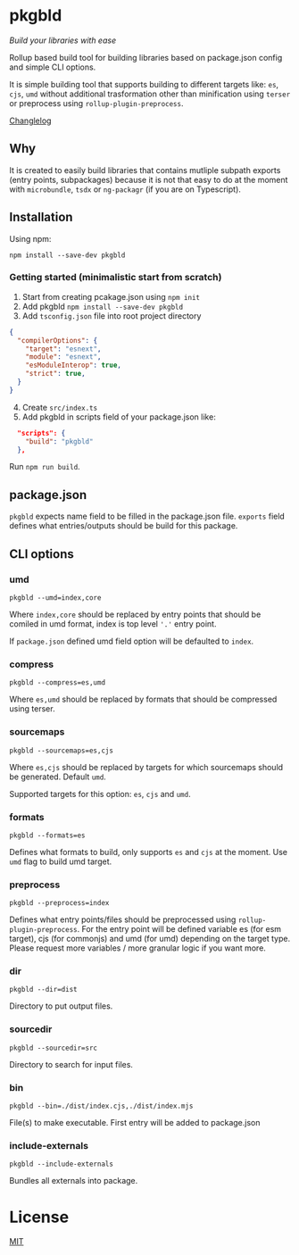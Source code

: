 # pkgbld

*Build your libraries with ease*

Rollup based build tool for building libraries based on package.json config and simple CLI options.

It is simple building tool that supports building to different targets like: `es`, `cjs`, `umd` without additional trasformation other than minification using `terser` or preprocess using `rollup-plugin-preprocess`.

[Changlelog](./CHANGELOG.md)

## Why

It is created to easily build libraries that contains mutliple subpath exports (entry points, subpackages) because it is not that easy to do at the moment with `microbundle`, `tsdx` or `ng-packagr` (if you are on Typescript).

## Installation

Using npm:
```
npm install --save-dev pkgbld
```

### Getting started (minimalistic start from scratch)

1. Start from creating pcakage.json using `npm init`
2. Add pkgbld `npm install --save-dev pkgbld`
3. Add `tsconfig.json` file into root project directory
```json
{
  "compilerOptions": {
    "target": "esnext",
    "module": "esnext",
    "esModuleInterop": true,
    "strict": true,
  }
}

```
4. Create `src/index.ts`
5. Add pkgbld in scripts field of your package.json like:
```json
  "scripts": {
    "build": "pkgbld"
  },
```

Run `npm run build`.

## package.json

`pkgbld` expects name field to be filled in the package.json file. `exports` field defines what entries/outputs should be build for this package.

## CLI options

### umd

```
pkgbld --umd=index,core
```

Where `index,core` should be replaced by entry points that should be comiled in umd format, index is top level `'.'` entry point.

If `package.json` defined umd field option will be defaulted to `index`.

### compress

```
pkgbld --compress=es,umd
```

Where `es,umd` should be replaced by formats that should be compressed using terser.

### sourcemaps

```
pkgbld --sourcemaps=es,cjs
```

Where `es,cjs` should be replaced by targets for which sourcemaps should be generated. Default `umd`.

Supported targets for this option: `es`, `cjs` and `umd`.

### formats

```
pkgbld --formats=es
```

Defines what formats to build, only supports `es` and `cjs` at the moment. Use `umd` flag to build umd target.

### preprocess

```
pkgbld --preprocess=index
```

Defines what entry points/files should be preprocessed using `rollup-plugin-preprocess`. For the entry point will be defined variable es (for esm target), cjs (for commonjs) and umd (for umd) depending on the target type. Please request more variables / more granular logic if you want more.

### dir

```
pkgbld --dir=dist
```

Directory to put output files.

### sourcedir

```
pkgbld --sourcedir=src
```

Directory to search for input files.

### bin

```
pkgbld --bin=./dist/index.cjs,./dist/index.mjs
```

File(s) to make executable. First entry will be added to package.json

### include-externals

```
pkgbld --include-externals
```

Bundles all externals into package.

# License

[MIT](https://github.com/kshutkin/package-build/blob/main/LICENSE)

